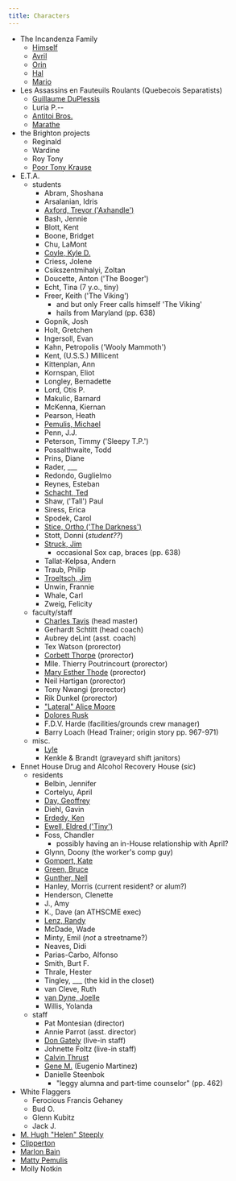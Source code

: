 ```yaml
---
title: Characters
---
```


* The Incandenza Family
  * [Himself](/characters/Himself)
  * [Avril](/characters/Avril)
  * [Orin](/characters/Orin)
  * [Hal](/characters/Hal)
  * [Mario](/characters/Mario)
* Les Assassins en Fauteuils Roulants (Quebecois Separatists)
  * [Guillaume DuPlessis](/characters/DuPlessis)
  * Luria P.--
  * [Antitoi Bros.](/characters/Antitoi_Brothers)
  * [Marathe](/characters/Marathe)
* the Brighton projects
  * Reginald
  * Wardine
  * Roy Tony
  * [Poor Tony Krause](/characters/Poor_Tony)
* E.T.A.
  * students
    * Abram, Shoshana
    * Arsalanian, Idris
    * [Axford, Trevor ('Axhandle')](/characters/Axford)
    * Bash, Jennie
    * Blott, Kent
    * Boone, Bridget
    * Chu, LaMont
    * [Coyle, Kyle D.](/characters/Coyle)
    * Criess, Jolene
    * Csikszentmihalyi, Zoltan
    * Doucette, Anton ('The Booger')
    * Echt, Tina (7 y.o., tiny)
    * Freer, Keith ('The Viking')
      * and but only Freer calls himself 'The Viking'
      * hails from Maryland (pp. 638)
    * Gopnik, Josh
    * Holt, Gretchen
    * Ingersoll, Evan
    * Kahn, Petropolis ('Wooly Mammoth')
    * Kent, (U.S.S.) Millicent
    * Kittenplan, Ann
    * Kornspan, Eliot
    * Longley, Bernadette
    * Lord, Otis P.
    * Makulic, Barnard
    * McKenna, Kiernan
    * Pearson, Heath
    * [Pemulis, Michael](/characters/Pemulis)
    * Penn, J.J.
    * Peterson, Timmy ('Sleepy T.P.')
    * Possalthwaite, Todd
    * Prins, Diane
    * Rader, ___
    * Redondo, Guglielmo
    * Reynes, Esteban
    * [Schacht, Ted](/characters/Schacht)
    * Shaw, ('Tall') Paul
    * Siress, Erica
    * Spodek, Carol
    * [Stice, Ortho ('The Darkness')](/characters/Ortho)
    * Stott, Donni (*student??*)
    * [Struck, Jim](/characters/Struck)
      * occasional Sox cap, braces (pp. 638)
    * Tallat-Kelpsa, Andern
    * Traub, Philip
    * [Troeltsch, Jim](/characters/Jim_Troeltsch)
    * Unwin, Frannie
    * Whale, Carl
    * Zweig, Felicity
  * faculty/staff
    * [Charles Tavis](/characters/CT) (head master)
    * Gerhardt Schtitt (head coach)
    * Aubrey deLint (asst. coach)
    * Tex Watson (prorector)
    * [Corbett Thorpe](/characters/Corbett_Thorpe) (prorector)
    * Mlle. Thierry Poutrincourt (prorector)
    * [Mary Esther Thode](/characters/Mary_Esther_Thode) (prorector)
    * Neil Hartigan (prorector)
    * Tony Nwangi (prorector)
    * Rik Dunkel (prorector)
    * ["Lateral" Alice Moore](/characters/Alice_Moore)
    * [Dolores Rusk](/characters/Dolores_Rusk)
    * F.D.V. Harde (facilities/grounds crew manager)
    * Barry Loach (Head Trainer; origin story pp. 967-971)
  * misc.
    * [Lyle](/characters/Lyle)
    * Kenkle &amp; Brandt (graveyard shift janitors)
* Ennet House Drug and Alcohol Recovery House (*sic*)
  * residents
    * Belbin, Jennifer
    * Cortelyu, April
    * [Day, Geoffrey](/characters/Geoffrey_Day)
    * Diehl, Gavin
    * [Erdedy, Ken](/characters/Erdedy)
    * [Ewell, Eldred ('Tiny')](/characters/Tiny_Ewell)
    * Foss, Chandler
      * possibly having an in-House relationship with April?
    * Glynn, Doony (the worker's comp guy)
    * [Gompert, Kate](/characters/Kate_Gompert)
    * [Green, Bruce](/characters/Bruce_Green)
    * [Gunther, Nell](/characters/Nell_Gunther)
    * Hanley, Morris (current resident? or alum?)
    * Henderson, Clenette
    * J., Amy
    * K., Dave (an ATHSCME exec)
    * [Lenz, Randy](/characters/Randy_Lenz)
    * McDade, Wade
    * Minty, Emil (*not* a streetname?)
    * Neaves, Didi
    * Parias-Carbo, Alfonso
    * Smith, Burt F.
    * Thrale, Hester
    * Tingley, ___ (the kid in the closet)
    * van Cleve, Ruth
    * [van Dyne, Joelle](/characters/Joelle)
    * Willis, Yolanda
  * staff
    * Pat Montesian (director)
    * Annie Parrot (asst. director)
    * [Don Gately](/characters/Don_Gately) (live-in staff)
    * Johnette Foltz (live-in staff)
    * [Calvin Thrust](/characters/Calvin_Thrust)
    * [Gene M.](/characters/Gene_M) (Eugenio Martinez)
    * Danielle Steenbok
      * "leggy alumna and part-time counselor" (pp. 462)
* White Flaggers
  * Ferocious Francis Gehaney
  * Bud O.
  * Glenn Kubitz
  * Jack J.
* [M. Hugh "Helen" Steeply](/characters/Steeply)
* [Clipperton](/characters/Clipperton)
* [Marlon Bain](/characters/Marlon_Bain)
* [Matty Pemulis](/characters/Matty_Pemulis)
* Molly Notkin
